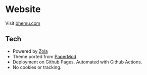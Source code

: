 # Website

Visit [bhemu.com](https://www.bhemu.com)

## Tech
* Powered by [Zola](https://www.getzola.org/)
* Theme ported from [PaperMod](https://adityatelange.github.io/hugo-PaperMod/)
* Deployment on Github Pages. Automated with Github Actions.
* No cookies or tracking.
